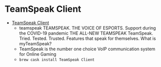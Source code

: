 # TeamSpeak Client
- [TeamSpeak Client](https://www.teamspeak.com/)
  -  teamspeak TEAMSPEAK. THE VOICE OF ESPORTS. Support during the COVID-19 pandemic THE ALL-NEW TEAMSPEAK TeamSpeak. Tried. Tested. Trusted. Features that speak for themselves.  What is myTeamSpeak?
  - TeamSpeak is the number one choice VoIP communication system for Online Gaming
  - `brew cask install TeamSpeak Client`
